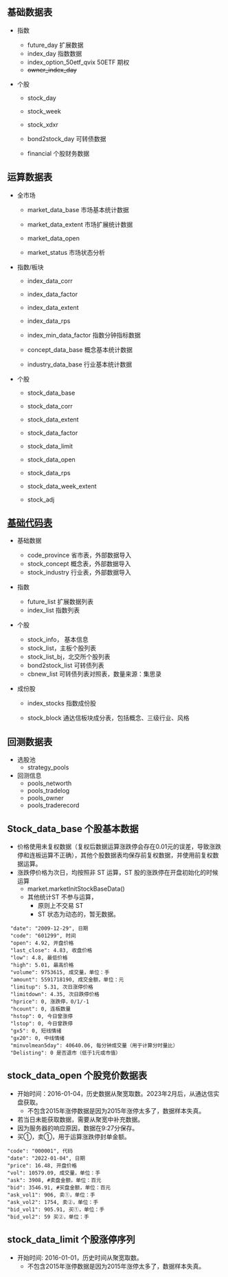 ## 基础数据表

- 指数

  - future_day 扩展数据
  - index_day 指数数据
  - index_option_50etf_qvix 50ETF 期权
  - ~~owner_index_day~~

- 个股

  - stock_day

  - stock_week

  - stock_xdxr

  - bond2stock_day 可转债数据

  - financial 个股财务数据

## 运算数据表

- 全市场

  - market_data_base 市场基本统计数据

  - market_data_extent 市场扩展统计数据

  - market_data_open 

  - market_status 市场状态分析

- 指数/板块

  - index_data_corr

  - index_data_factor

  - index_data_extent

  - index_data_rps

  - index_min_data_factor 指数分钟指标数据

  - concept_data_base 概念基本统计数据

  - industry_data_base 行业基本统计数据

- 个股

  - stock_data_base

  - stock_data_corr

  - stock_data_extent

  - stock_data_factor

  - stock_data_limit

  - stock_data_open

  - stock_data_rps

  - stock_data_week_extent

  - stock_adj

## [基础代码表](db/basecode.md)

- 基础数据

  - code_province 省市表，外部数据导入
  - stock_concept 概念表，外部数据导入
  - stock_industry 行业表，外部数据导入

- 指数

  - future_list 扩展数据列表
  - index_list 指数列表

- 个股

  - stock_info， 基本信息
  - stock_list，主板个股列表
  - stock_list_bj，北交所个股列表
  - bond2stock_list 可转债列表
  - cbnew_list 可转债列表对照表，数量来源：集思录

- 成份股

  - index_stocks 指数成份股

  - stock_block 通达信板块成分表，包括概念、三级行业、风格

## 回测数据表

- 选股池
  - strategy_pools
- 回测信息
  - pools_networth
  - pools_tradelog
  - pools_owner
  - pools_traderecord



## Stock_data_base 个股基本数据

- 价格使用未复权数据（复权后数据运算涨跌停会存在0.01元的误差，导致涨跌停和连板运算不正确），其他个股数据表均保存前复权数据，并使用前复权数据运算。
- 涨跌停价格为次日，均按照非 ST 运算，ST 股的涨跌停在开盘初始化的时候运算
  - market.marketInitStockBaseData()
  - 其他统计ST 不参与运算，
    - 原则上不交易 ST
    - ST 状态为动态的，暂无数据。

```text-plain
 "date": "2009-12-29", 日期
 "code": "601299", 时间
 "open": 4.92, 开盘价格
 "last_close": 4.83, 收盘价格
 "low": 4.8, 最低价格
 "high": 5.01, 最高价格
 "volume": 9753615, 成交量，单位：手
 "amount": 5591718190, 成交金额，单位：元
 "limitup": 5.31, 次日涨停价格
 "limitdown": 4.35, 次日跌停价格
 "hprice": 0, 涨跌停，0/1/-1
 "hcount": 0, 连板数量
 "hstop": 0, 今日曾涨停
 "lstop": 0, 今日曾跌停
 "gx5": 0, 短线情绪
 "gx20": 0, 中线情绪
 "minvolmean5day": 40640.06, 每分钟成交量（用于计算分时量比）
 "Delisting": 0 是否退市（低于1元或市值）
```

## stock_data_open 个股竞价数据表

- 开始时间：2016-01-04，历史数据从聚宽取数。2023年2月后，从通达信实盘获取。
  - 不包含2015年涨停数据是因为2015年涨停太多了，数据样本失真。
- 若当日未能获取数据，需要从聚宽中补充数据。
- 因为服务器的响应原因，数据在9:27分保存。
- 买①，卖①，用于运算涨跌停封单金额。

```text-plain
"code": "000001", 代码
"date": "2022-01-04", 日期
"price": 16.48, 开盘价格
"vol": 10579.09, 成交量，单位：手
"ask": 3908, #卖盘金额，单位：百元
"bid": 3546.91, #买盘金额，单位：百元
"ask_vol1": 906, 卖①，单位：手
"ask_vol2": 1754, 卖②，单位：手
"bid_vol1": 905.91, 买①，单位：手
"bid_vol2": 59 买②，单位：手
```

## stock_data_limit 个股涨停序列

- 开始时间: 2016-01-01，历史时间从聚宽取数。
  - 不包含2015年涨停数据是因为2015年涨停太多了，数据样本失真。